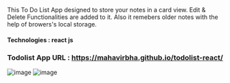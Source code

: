  This To Do List App designed to store your notes in a card view. Edit & Delete Functionalities are added to it. Also it remebers older notes with the help of browers's local storage.
 #### Technologies : react js
### Todolist App URL : https://mahavirbha.github.io/todolist-react/
![image](https://user-images.githubusercontent.com/70435819/151364993-46f25471-f142-486b-bed8-c4b5574add6c.png)
![image](https://user-images.githubusercontent.com/70435819/151365068-375f55fa-0dbc-4e7a-a119-84f97c7581b1.png)
